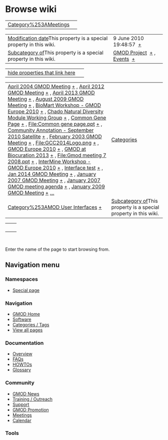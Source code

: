 



<span id="top"></span>




# <span dir="auto">Browse wiki</span>






|                                                                  |     |
|------------------------------------------------------------------|-----|
| [Category%253AMeetings](/wiki/Category%253AMeetings "Category%253AMeetings") |     |

|  |  |
|----|----|
| <span class="smw-highlighter" data-type="1" state="inline" data-title="Property"><span class="smwbuiltin">[Modification date](/wiki/Property:Modification_date "Property:Modification date")</span><span class="smwttcontent">This property is a special property in this wiki.</span></span> | <span class="smwb-value">9 June 2010 19:48:57  <span class="smwsearch">[+](/wiki/Special%253ASearchByProperty/Modification-20date/9-20June-202010-2019:48:57 "Special%253ASearchByProperty/Modification-20date/9-20June-202010-2019:48:57")</span></span> |
| <span class="smw-highlighter" data-type="1" state="inline" data-title="Property"><span class="smwbuiltin">[Subcategory of](/wiki/Property:Subcategory_of "Property:Subcategory of")</span><span class="smwttcontent">This property is a special property in this wiki.</span></span> | <span class="smwb-value">[GMOD Project](/wiki/Category%253AGMOD_Project "Category%253AGMOD Project")  <span class="smwsearch">[+](/wiki/Special%253ASearchByProperty/Subcategory-20of/GMOD-20Project "Special%253ASearchByProperty/Subcategory-20of/GMOD-20Project")</span></span> , <span class="smwb-value">[Events](/wiki/Category%253AEvents "Category%253AEvents")  <span class="smwsearch">[+](/wiki/Special%253ASearchByProperty/Subcategory-20of/Events "Special%253ASearchByProperty/Subcategory-20of/Events")</span></span> |

<span id="smw_browse_incoming"></span>

|  |  |
|----|----|
| [hide properties that link here](/mediawiki/index.php?title=Special:Browse&offset=0&dir=out&article=Category%253AMeetings)  |  |

|  |  |
|----|----|
| <span class="smwb-ivalue">[April 2004 GMOD Meeting](/wiki/April_2004_GMOD_Meeting "April 2004 GMOD Meeting") <span class="smwbrowse">[+](/wiki/Special%253ABrowse/April-202004-20GMOD-20Meeting "Special%253ABrowse/April-202004-20GMOD-20Meeting")</span></span> , <span class="smwb-ivalue">[April 2012 GMOD Meeting](/wiki/April_2012_GMOD_Meeting "April 2012 GMOD Meeting") <span class="smwbrowse">[+](/wiki/Special%253ABrowse/April-202012-20GMOD-20Meeting "Special%253ABrowse/April-202012-20GMOD-20Meeting")</span></span> , <span class="smwb-ivalue">[April 2013 GMOD Meeting](/wiki/April_2013_GMOD_Meeting "April 2013 GMOD Meeting") <span class="smwbrowse">[+](/wiki/Special%253ABrowse/April-202013-20GMOD-20Meeting "Special%253ABrowse/April-202013-20GMOD-20Meeting")</span></span> , <span class="smwb-ivalue">[August 2009 GMOD Meeting](/wiki/August_2009_GMOD_Meeting "August 2009 GMOD Meeting") <span class="smwbrowse">[+](/wiki/Special%253ABrowse/August-202009-20GMOD-20Meeting "Special%253ABrowse/August-202009-20GMOD-20Meeting")</span></span> , <span class="smwb-ivalue">[BioMart Workshop - GMOD Europe 2010](/wiki/BioMart_Workshop_-_GMOD_Europe_2010 "BioMart Workshop - GMOD Europe 2010") <span class="smwbrowse">[+](/wiki/Special%253ABrowse/BioMart-20Workshop-20-2D-20GMOD-20Europe-202010 "Special%253ABrowse/BioMart-20Workshop-20-2D-20GMOD-20Europe-202010")</span></span> , <span class="smwb-ivalue">[Chado Natural Diversity Module Working Group](/wiki/Chado_Natural_Diversity_Module_Working_Group "Chado Natural Diversity Module Working Group") <span class="smwbrowse">[+](/wiki/Special%253ABrowse/Chado-20Natural-20Diversity-20Module-20Working-20Group "Special%253ABrowse/Chado-20Natural-20Diversity-20Module-20Working-20Group")</span></span> , <span class="smwb-ivalue">[Common Gene Page](/wiki/Common_Gene_Page "Common Gene Page") <span class="smwbrowse">[+](/wiki/Special%253ABrowse/Common-20Gene-20Page "Special%253ABrowse/Common-20Gene-20Page")</span></span> , <span class="smwb-ivalue">[File:Common gene page.ppt](https://raw.githubusercontent.com/GMOD/gmod.github.io/main/mediawiki/images/8/80/Common_gene_page.ppt "File:Common gene page.ppt") <span class="smwbrowse">[+](/wiki/Special%253ABrowse/File:Common-20gene-20page.ppt "Special%253ABrowse/File:Common-20gene-20page.ppt")</span></span> , <span class="smwb-ivalue">[Community Annotation - September 2010 Satellite](/wiki/Community_Annotation_-_September_2010_Satellite "Community Annotation - September 2010 Satellite") <span class="smwbrowse">[+](/wiki/Special%253ABrowse/Community-20Annotation-20-2D-20September-202010-20Satellite "Special%253ABrowse/Community-20Annotation-20-2D-20September-202010-20Satellite")</span></span> , <span class="smwb-ivalue">[February 2003 GMOD Meeting](/wiki/February_2003_GMOD_Meeting "February 2003 GMOD Meeting") <span class="smwbrowse">[+](/wiki/Special%253ABrowse/February-202003-20GMOD-20Meeting "Special%253ABrowse/February-202003-20GMOD-20Meeting")</span></span> , <span class="smwb-ivalue">[File:GCC2014Logo.png](https://raw.githubusercontent.com/GMOD/gmod.github.io/main/mediawiki/images/a/a4/GCC2014Logo.png "File:GCC2014Logo.png") <span class="smwbrowse">[+](/wiki/Special%253ABrowse/File:GCC2014Logo.png "Special%253ABrowse/File:GCC2014Logo.png")</span></span> , <span class="smwb-ivalue">[GMOD Europe 2010](/wiki/GMOD_Europe_2010 "GMOD Europe 2010") <span class="smwbrowse">[+](/wiki/Special%253ABrowse/GMOD-20Europe-202010 "Special%253ABrowse/GMOD-20Europe-202010")</span></span> , <span class="smwb-ivalue">[GMOD at Biocuration 2013](/wiki/GMOD_at_Biocuration_2013 "GMOD at Biocuration 2013") <span class="smwbrowse">[+](/wiki/Special%253ABrowse/GMOD-20at-20Biocuration-202013 "Special%253ABrowse/GMOD-20at-20Biocuration-202013")</span></span> , <span class="smwb-ivalue">[File:Gmod meeting 7 2008.ppt](https://raw.githubusercontent.com/GMOD/gmod.github.io/main/mediawiki/images/f/fb/Gmod_meeting_7_2008.ppt "File:Gmod meeting 7 2008.ppt") <span class="smwbrowse">[+](/wiki/Special%253ABrowse/File:Gmod-20meeting-207-202008.ppt "Special%253ABrowse/File:Gmod-20meeting-207-202008.ppt")</span></span> , <span class="smwb-ivalue">[InterMine Workshop - GMOD Europe 2010](/wiki/InterMine_Workshop_-_GMOD_Europe_2010 "InterMine Workshop - GMOD Europe 2010") <span class="smwbrowse">[+](/wiki/Special%253ABrowse/InterMine-20Workshop-20-2D-20GMOD-20Europe-202010 "Special%253ABrowse/InterMine-20Workshop-20-2D-20GMOD-20Europe-202010")</span></span> , <span class="smwb-ivalue">[Interface test](/wiki/Interface_test "Interface test") <span class="smwbrowse">[+](/wiki/Special%253ABrowse/Interface-20test "Special%253ABrowse/Interface-20test")</span></span> , <span class="smwb-ivalue">[Jan 2014 GMOD Meeting](/wiki/Jan_2014_GMOD_Meeting "Jan 2014 GMOD Meeting") <span class="smwbrowse">[+](/wiki/Special%253ABrowse/Jan-202014-20GMOD-20Meeting "Special%253ABrowse/Jan-202014-20GMOD-20Meeting")</span></span> , <span class="smwb-ivalue">[January 2007 GMOD Meeting](/wiki/January_2007_GMOD_Meeting "January 2007 GMOD Meeting") <span class="smwbrowse">[+](/wiki/Special%253ABrowse/January-202007-20GMOD-20Meeting "Special%253ABrowse/January-202007-20GMOD-20Meeting")</span></span> , <span class="smwb-ivalue">[January 2007 GMOD meeting agenda](/wiki/January_2007_GMOD_meeting_agenda "January 2007 GMOD meeting agenda") <span class="smwbrowse">[+](/wiki/Special%253ABrowse/January-202007-20GMOD-20meeting-20agenda "Special%253ABrowse/January-202007-20GMOD-20meeting-20agenda")</span></span> , <span class="smwb-ivalue">[January 2009 GMOD Meeting](/wiki/January_2009_GMOD_Meeting "January 2009 GMOD Meeting") <span class="smwbrowse">[+](/wiki/Special%253ABrowse/January-202009-20GMOD-20Meeting "Special%253ABrowse/January-202009-20GMOD-20Meeting")</span></span> […](/mediawiki/index.php?title=Special%253ASearchByProperty&property=&value=Category%253AMeetings) | [Categories](/wiki/Special%253ACategories "Special%253ACategories") |
| <span class="smwb-ivalue">[Category%253AMOD User Interfaces](/wiki/Category%253AMOD_User_Interfaces "Category%253AMOD User Interfaces") <span class="smwbrowse">[+](/wiki/Special%253ABrowse/Category%253AMOD-20User-20Interfaces "Special%253ABrowse/Category%253AMOD-20User-20Interfaces")</span></span> | <span class="smw-highlighter" data-type="1" state="inline" data-title="Property"><span class="smwbuiltin">[Subcategory of](/wiki/Property:Subcategory_of "Property:Subcategory of")</span><span class="smwttcontent">This property is a special property in this wiki.</span></span> |

|     |     |
|-----|-----|
|     |     |

 

Enter the name of the page to start browsing from.  








## Navigation menu



### Namespaces

- <span id="ca-nstab-special">[Special
  page](/wiki/Special%253ABrowse/Category%253AMeetings "This is a special page, you cannot edit the page itself")</span>






### Navigation



- <span id="n-GMOD-Home">[GMOD Home](/wiki/Main_Page)</span>
- <span id="n-Software">[Software](/wiki/GMOD_Components)</span>
- <span id="n-Categories-.2F-Tags">[Categories /
  Tags](/wiki/Categories)</span>
- <span id="n-View-all-pages">[View all
  pages](/wiki/Special:AllPages)</span>




### Documentation



- <span id="n-Overview">[Overview](/wiki/Overview)</span>
- <span id="n-FAQs">[FAQs](/wiki/Category%253AFAQ)</span>
- <span id="n-HOWTOs">[HOWTOs](/wiki/Category%253AHOWTO)</span>
- <span id="n-Glossary">[Glossary](/wiki/Glossary)</span>




### Community



- <span id="n-GMOD-News">[GMOD News](/wiki/GMOD_News)</span>
- <span id="n-Training-.2F-Outreach">[Training /
  Outreach](/wiki/Training_and_Outreach)</span>
- <span id="n-Support">[Support](/wiki/Support)</span>
- <span id="n-GMOD-Promotion">[GMOD
  Promotion](/wiki/GMOD_Promotion)</span>
- <span id="n-Meetings">[Meetings](/wiki/Meetings)</span>
- <span id="n-Calendar">[Calendar](/wiki/Calendar)</span>




### Tools












<!-- -->




